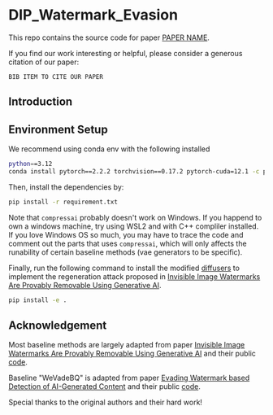 # DIP_Watermark_Evasion
This repo contains the source code for paper [PAPER NAME](PAPER_LINK).

If you find our work interesting or helpful, please consider a generous citation of our paper:

```
BIB ITEM TO CITE OUR PAPER
```

## Introduction


## Environment Setup

We recommend using conda env with the following installed

```bash
python==3.12
conda install pytorch==2.2.2 torchvision==0.17.2 pytorch-cuda=12.1 -c pytorch -c nvidia
```

Then, install the dependencies by:
```bash
pip install -r requirement.txt
```
Note that ```compressai``` probably doesn't work on Windows. If you happend to own a windows machine, try using WSL2 and with C++ compliler installed. If you love Windows OS so much, you may have to trace the code and comment out the parts that uses ```compressai```, which will only affects the runability of certain baseline methods (vae generators to be specific).

Finally, run the following command to install the modified [diffusers](https://github.com/huggingface/diffusers) to implement the regeneration attack proposed in [Invisible Image Watermarks Are Provably Removable Using Generative AI](https://arxiv.org/abs/2306.01953).

```bash
pip install -e .
```

## Acknowledgement

Most baseline methods are largely adapted from paper [Invisible Image Watermarks Are Provably Removable Using Generative AI](https://arxiv.org/abs/2306.01953) and their public [code](https://github.com/XuandongZhao/WatermarkAttacker/tree/main).

Baseline "WeVadeBQ" is adapted from paper [Evading Watermark based Detection of AI-Generated Content](https://arxiv.org/abs/2305.03807) and their public [code](https://github.com/zhengyuan-jiang/WEvade).

Special thanks to the original authors and their hard work!
